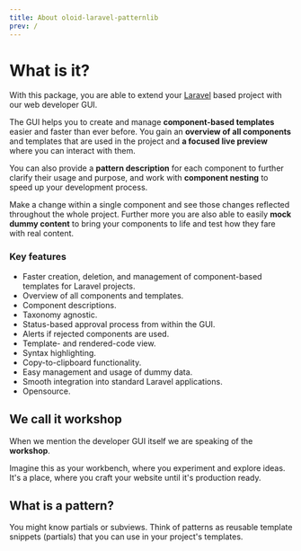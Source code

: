 ```yaml
---
title: About oloid-laravel-patternlib
prev: /
---
```

# What is it?
With this package, you are able to extend your [Laravel](https://laravel.com/) based project with our web developer GUI.

The GUI helps you to create and manage **component-based templates** easier and faster than ever before. 
You gain an **overview of all components** and templates that are used in the project and **a focused live preview** where you can interact with them.

You can also provide a **pattern description** for each component to further clarify their usage and purpose, and work with **component nesting** to speed up your development process.

Make a change within a single component and see those changes reflected throughout the whole project. Further more you are also able to easily **mock dummy content** to bring your components to life and test how they fare with real content. 

### Key features
* Faster creation, deletion, and management of component-based templates for Laravel projects.
* Overview of all components and templates.
* Component descriptions.
* Taxonomy agnostic.
* Status-based approval process from within the GUI.
* Alerts if rejected components are used.
* Template- and rendered-code view.
* Syntax highlighting.
* Copy-to-clipboard functionality.
* Easy management and usage of dummy data.
* Smooth integration into standard Laravel applications.
* Opensource.

## We call it workshop
When we mention the developer GUI itself we are speaking of the **workshop**.

Imagine this as your workbench, where you experiment and explore ideas. 
It's a place, where you craft your website until it's production ready.

## What is a pattern?
You might know partials or subviews. Think of patterns as reusable template snippets (partials) that you can use in 
your project's templates.